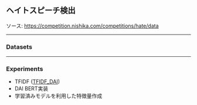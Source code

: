 ## ヘイトスピーチ検出
ソース: https://competition.nishika.com/competitions/hate/data

***
### Datasets

***
### Experiments
- TFIDF ([TFIDF_DAI](./TFIDF_DAI))
- DAI BERT実装
- 学習済みモデルを利用した特徴量作成
